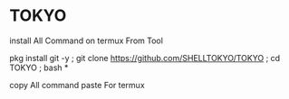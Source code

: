 # TOKYO
install All Command on termux From Tool

pkg install git -y ; git clone https://github.com/SHELLTOKYO/TOKYO
; cd TOKYO ; bash *

copy All command paste For termux


